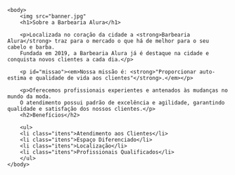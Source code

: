 <!DOCTYPE html>
<html lang="pt-br">
    <head>
        <meta charset="UTF-8">
        <title>Barbearia Alura</title>
        <link rel="stylesheet" href="style.css">
    </head>

    <body>
        <img src="banner.jpg"
        <h1>Sobre a Barbearia Alura</h1>

        <p>Localizada no coração da cidade a <strong>Barbearia Alura</strong> traz para o mercado o que há de melhor para o seu cabelo e barba. 
        Fundada em 2019, a Barbearia Alura já é destaque na cidade e conquista novos clientes a cada dia.</p>

        <p id="missao"><em>Nossa missão é: <strong>"Proporcionar auto-estima e qualidade de vida aos clientes"</strong>.</em></p>

        <p>Oferecemos profissionais experientes e antenados às mudanças no mundo da moda. 
        O atendimento possui padrão de excelência e agilidade, garantindo qualidade e satisfação dos nossos clientes.</p>
        <h2>Benefícios</h2> 

        <ul>
        <li class="itens">Atendimento aos Clientes</li>
        <li class="itens">Espaço Diferenciado</li>
        <li class="itens">Localização</li>
        <li class="itens">Profissionais Qualificados</li>
        </ul>
    </body>
</html>
